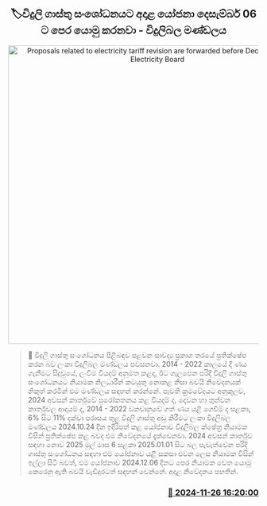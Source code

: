 <p align='center'><b><h2 align='center' title='Proposals related to electricity tariff revision are forwarded before December 06 - Electricity Board'>🏷විදුලි ගාස්තු සංශෝධනයට අදාළ යෝජනා දෙසැම්බර් 06 ට පෙර යොමු කරනවා - විදුලිබල මණ්ඩලය</h2></b></p>
<p align='center'><img src='https://helakuru.sgp1.cdn.digitaloceanspaces.com/esana/images/lib/electrycity-miter[1].jpg' width='600' alt='Proposals related to electricity tariff revision are forwarded before December 06 - Electricity Board'></p>

>📝 විදුලි ගාස්තු සංශෝධනය පිළිබඳව පළවන සාවද්‍ය ප්‍රකාශ තරයේ ප්‍රතික්ෂේප කරන බව ලංකා විදුලිබල මණ්ඩලය පවසනවා.
2014 - 2022 කාලයේ දී ණය ගැනීමට සිදුවුයේ, ලංවිම වියදම් අනුමත කළද, ඊට ගැලපෙන පරිදි විදුලි ගාස්තු සංශෝධනයට නියාමක නිලධාරීන් කටයුතු නොකළ නිසා බවයි නිවේදනයක් නිකුත් කරමින් එම මණ්ඩලය සඳහන් කරන්නේ.
පැවති ක්‍රමවේදයට අනුකූලව, 2024 අවසන් කාර්තුවේ පුරෝකතනය කළ වියදම් ​ද, දෙවන හා තුන්වන කාර්තුවල ආදායම් ද, 2014 - 2022 වකවානුවේ ගත් ණය යළි ගෙවීම් ද සළකා, 6% සිට 11% දක්වා පරාසය තුළ විදුලි ගාස්තු අඩු කිරීමට ලංකා විදුලිබල මණ්ඩලය 2024.10.24 දින ඉදිරිපත් කළ යෝජනාව විදුලිබල ක්ෂේත්‍ර නියාමක විසින් ප්‍රතික්ෂේප කළ බවද එම නිවේදනයේ දැක්වෙනවා.
2024 අවසන් කාර්තුව සඳහා නොව 2025 මුල් මාස 6 සළකා 2025.01.01 සිට බල පැවැත්වෙන පරිදි ගාස්තු සංශෝධනය සඳහා එම යෝජනාව යළි සකසා එවන ලෙස නියාමක විසින් ඉල්ලා සිටි බවත්, එම යෝජනාව 2024.12.06 දිනට පෙර නියාමක වෙත යොමු කෙරෙනු ඇති බවයි වැඩිදුරටත් සඳහන් වෙන්නේ.
අදාළ නිවේදනය පහතින්. 
 


<h3 align='right'><a href='https://www.helakuru.lk/esana/p/105460/'>📅 2024-11-26 16:20:00</a></h3>
